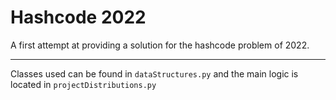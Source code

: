 # Hashcode 2022

A first attempt at providing a solution for the hashcode problem of 2022. 

---

Classes used can be found in `dataStructures.py` and the main logic is located in `projectDistributions.py`